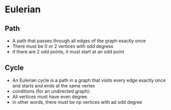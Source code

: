 # Eulerian

## Path

- A path that passes through all edges of the graph exactly once
- There must be 0 or 2 vertices with odd degress
- if there are 2 odd points, it must start at an odd point
## Cycle

- An Eulerian cycle is a path in a graph that visits every edge exactly once and starts and ends at the same vertex
- conditions (for an undirected graph):
- All vertices must have even degree.
- in other words, there must be np vertices with ad odd degree
